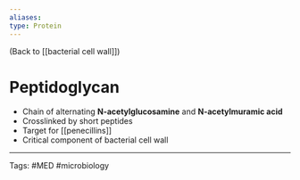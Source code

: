```yaml
---
aliases: 
type: Protein
---
```


(Back to [[bacterial cell wall]])

# Peptidoglycan

- Chain of alternating **N-acetylglucosamine** and **N-acetylmuramic acid**
- Crosslinked by short peptides
- Target for [[penecillins]]
- Critical component of bacterial cell wall

---
Tags: #MED #microbiology 